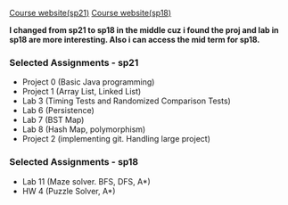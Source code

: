 [Course website(sp21)](https://sp21.datastructur.es/)
[Course website(sp18)](https://sp18.datastructur.es/index.html)

**I changed from sp21 to sp18 in the middle cuz i found the proj and lab in sp18 are more interesting. Also i can access the mid term for sp18.**

### Selected Assignments - sp21 
- Project 0 (Basic Java programming)
- Project 1 (Array List, Linked List)
- Lab 3 (Timing Tests and Randomized Comparison Tests)
- Lab 6 (Persistence)
- Lab 7 (BST Map)
- Lab 8 (Hash Map, polymorphism)
- Project 2 (implementing git. Handling large project)

### Selected Assignments - sp18
- Lab 11 (Maze solver. BFS, DFS, A*)
- HW 4 (Puzzle Solver, A*)
